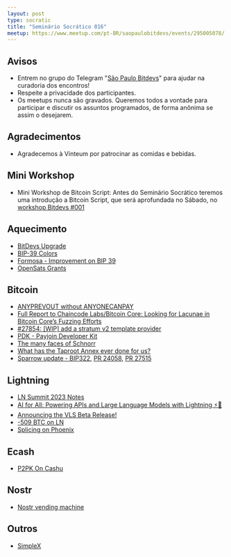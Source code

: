 ```yaml
---
layout: post
type: socratic
title: "Seminário Socrático 016"
meetup: https://www.meetup.com/pt-BR/saopaulobitdevs/events/295005078/
---
```


## Avisos

- Entrem no grupo do Telegram "[São Paulo Bitdevs](https://t.me/joinchat/lHusQ1bV9fUyNDY5)" para ajudar na curadoria dos encontros!
- Respeite a privacidade dos participantes. 
- Os meetups nunca são gravados. Queremos todos a vontade para participar e discutir os assuntos programados, de forma anônima se assim o desejarem.

## Agradecimentos

- Agradecemos à Vinteum por patrocinar as comidas e bebidas.

## Mini Workshop

* Mini Workshop de Bitcoin Script: Antes do Seminário Socrático teremos uma introdução a Bitcoin Script, que será aprofundada no Sábado, no [workshop Bitdevs #001](https://www.meetup.com/pt-BR/saopaulobitdevs/events/295006256/)

## Aquecimento

* [BitDevs Upgrade](https://bolt.fun/story/kicking-off--866)
* [BIP-39 Colors](https://github.com/enteropositivo/bip39colors)
* [Formosa - Improvement on BIP 39](https://github.com/Yuri-SVB/formosa)
* [OpenSats Grants](https://opensats.org/blog/bitcoin-grants-july-2023)

## Bitcoin

* [ANYPREVOUT without ANYONECANPAY](https://github.com/bitcoin/bips/pull/1472/files)
* [Full Report to Chaincode Labs/Bitcoin Core: Looking for Lacunae in Bitcoin Core’s Fuzzing Efforts](https://agroce.github.io/bitcoin_report.pdf)
* [#27854: [WIP] add a stratum v2 template provider](https://github.com/bitcoin/bitcoin/pull/27854)
* [PDK - Payjoin Developer Kit](https://payjoindevkit.org/blog/pdk-an-sdk-for-payjoin-transactions/)
* [The many faces of Schnorr](https://eprint.iacr.org/2023/1019.pdf)
* [What has the Taproot Annex ever done for us?](https://lists.linuxfoundation.org/pipermail/bitcoin-dev/2022-October/020991.html)
* [Sparrow update - BIP322](https://github.com/sparrowwallet/sparrow/releases/tag/1.7.8), [PR 24058](https://github.com/bitcoin/bitcoin/pull/24058), [PR 27515](https://github.com/bitcoin/bitcoin/issues/27515)

## Lightning

* [LN Summit 2023 Notes](https://lists.linuxfoundation.org/pipermail/lightning-dev/2023-July/004014.html)
* [AI for All: Powering APIs and Large Language Models with Lightning ⚡🤖](https://lightning.engineering/posts/2023-07-05-l402-langchain/)
* [Announcing the VLS Beta Release!](https://vls.tech/posts/vls-beta/)
* [-509 BTC on LN](https://twitter.com/SatoshiConsult/status/1678649115226382336)
* [Splicing on Phoenix](https://acinq.co/blog/phoenix-splicing-update)

## Ecash

* [P2PK On Cashu](https://github.com/cashubtc/cashu/pull/270?ref=nobsbitcoin.com)

## Nostr

* [Nostr vending machine](https://www.nobsbitcoin.com/data-vending-machine-implementation-open-sourced/)

## Outros

* [SimpleX](https://github.com/simplex-chat/simplex-chat)
